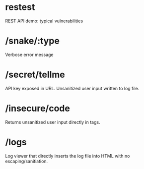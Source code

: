 # restest
REST API demo: typical vulnerabilities

# /snake/:type
Verbose error message

# /secret/tellme
API key exposed in URL. Unsanitized user input written to log file.

# /insecure/code
Returns unsanitized user input directly in <script></script> tags.

# /logs
Log viewer that directly inserts the log file into HTML with no escaping/sanitiation.

